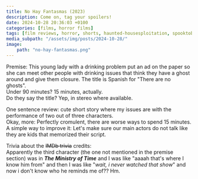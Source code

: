 ```yaml
---
title: No Hay Fantasmas (2023)
description: Come on, tag your spoilers!
date: 2024-10-28 20:36:03 +0100
categories: [films, horror films]
tags: [film reviews, horror, shorts, haunted-housesploitation, spooktober 2024, they say the title]
media_subpath: "/assets/img/posts/2024-10-28/"
image:
    path: "no-hay-fantasmas.png"
---
```

<span class="reviewsection">Premise:</span> This young lady with a drinking problem put an ad on the paper so she can meet other people with drinking issues that think they have a ghost around and give them closure. The title is Spanish for "There are no ghosts".<br/>
<span class="reviewsection">Under 90 minutes?</span> 15 minutes, actually.<br/>
<span class="reviewsection">Do they say the title?</span> Yep, in stereo where available.

<span class="reviewsection">One sentence review:</span> cute short story where my issues are with the performance of two out of three characters.<br/>
<span class="reviewsection">Okay, more:</span> Perfectly cromulent, there are worse ways to spend 15 minutes.<br/>
<span class="reviewsection">A simple way to improve it:</span> Let's make sure our main actors do not talk like they are kids that memorized their script.

<span class="reviewsection">Trivia about the ~~IMDb trivia~~ credits:</span><br/>Apparently the third character (the one not mentioned in the premise section) was in ***The Ministry of Time*** and I was like "aaaah that's where I know him from" and then I was like "*wait, i never watched that show*" and now i don't know who he reminds me of?? Hm.
